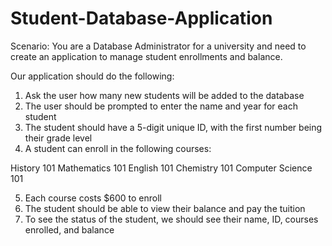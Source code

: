# Student-Database-Application
Scenario: You are a Database Administrator for a university and need to create an application to manage student enrollments and balance.

Our application should do the following:

1. Ask the user how many new students will be added to the database
2. The user should be prompted to enter the name and year for each student
3. The student should have a 5-digit unique ID, with the first number being their grade level
4. A student can enroll in the following courses:

History 101
Mathematics 101
English 101
Chemistry 101
Computer Science 101

5. Each course costs $600 to enroll
6. The student should be able to view their balance and pay the tuition
7. To see the status of the student, we should see their name, ID, courses enrolled, and balance
